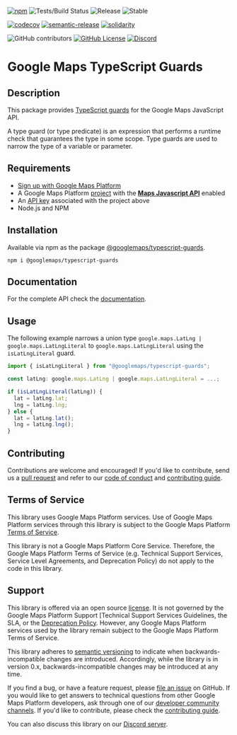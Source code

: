 [![npm](https://img.shields.io/npm/v/@googlemaps/typescript-guards)][npm-pkg]
![Tests/Build Status](https://github.com/googlemaps/js-typescript-guards/actions/workflows/test.yml/badge.svg)
![Release](https://github.com/googlemaps/js-typescript-guards/workflows/Release/badge.svg)
![Stable](https://img.shields.io/badge/stability-stable-green)

[![codecov](https://codecov.io/gh/googlemaps/js-typescript-guards/branch/main/graph/badge.svg)](https://codecov.io/gh/googlemaps/js-typescript-guards)
[![semantic-release](https://img.shields.io/badge/%20%20%F0%9F%93%A6%F0%9F%9A%80-semantic--release-e10079.svg)](https://github.com/semantic-release/semantic-release)
[![solidarity](https://github.com/jpoehnelt/in-solidarity-bot/raw/main/static//badge-flat.png)](https://github.com/apps/in-solidarity)

![GitHub contributors](https://img.shields.io/github/contributors/googlemaps/js-typescript-guards?color=green)
[![GitHub License](https://img.shields.io/github/license/googlemaps/js-typescript-guards?color=blue)][license]
[![Discord](https://img.shields.io/discord/676948200904589322?color=6A7EC2&logo=discord&logoColor=ffffff)][Discord server]

# Google Maps TypeScript Guards

## Description

This package provides [TypeScript guards](https://www.typescriptlang.org/docs/handbook/2/narrowing.html#using-type-predicates) for the Google Maps JavaScript API.

A type guard (or type predicate) is an expression that performs a runtime check that guarantees the type in some scope. Type guards are used to narrow the type of a variable or parameter.

## Requirements

* [Sign up with Google Maps Platform]
* A Google Maps Platform [project] with the [**Maps Javascript API**][maps-sdk] enabled
* An [API key] associated with the project above
* Node.js and NPM

## Installation

Available via npm as the package [@googlemaps/typescript-guards](https://www.npmjs.com/package/@googlemaps/typescript-guards).

```
npm i @googlemaps/typescript-guards
```

## Documentation

For the complete API check the [documentation].

## Usage

The following example narrows a union type `google.maps.LatLng | google.maps.LatLngLiteral` to `google.maps.LatLngLiteral` using the `isLatLngLiteral` guard.

```typescript
import { isLatLngLiteral } from "@googlemaps/typescript-guards";

const latLng: google.maps.LatLng | google.maps.LatLngLiteral = ...;

if (isLatLngLiteral(latLng)) {
  lat = latLng.lat;
  lng = latLng.lng;
} else {
  lat = latLng.lat();
  lng = latLng.lng();
}
```

## Contributing

Contributions are welcome and encouraged! If you'd like to contribute, send us a [pull request] and refer to our [code of conduct] and [contributing guide].

## Terms of Service

This library uses Google Maps Platform services. Use of Google Maps Platform services through this library is subject to the Google Maps Platform [Terms of Service].

This library is not a Google Maps Platform Core Service. Therefore, the Google Maps Platform Terms of Service (e.g. Technical Support Services, Service Level Agreements, and Deprecation Policy) do not apply to the code in this library.

## Support

This library is offered via an open source [license]. It is not governed by the Google Maps Platform Support [Technical Support Services Guidelines, the SLA, or the [Deprecation Policy]. However, any Google Maps Platform services used by the library remain subject to the Google Maps Platform Terms of Service.

This library adheres to [semantic versioning] to indicate when backwards-incompatible changes are introduced. Accordingly, while the library is in version 0.x, backwards-incompatible changes may be introduced at any time.

If you find a bug, or have a feature request, please [file an issue] on GitHub. If you would like to get answers to technical questions from other Google Maps Platform developers, ask through one of our [developer community channels]. If you'd like to contribute, please check the [contributing guide].

You can also discuss this library on our [Discord server].

[API key]: https://developers.google.com/maps/documentation/javascript/get-api-key
[maps-sdk]: https://developers.google.com/maps/documentation/javascript
[documentation]: https://googlemaps.github.io/js-typescript-guards
[npm-pkg]: https://npmjs.com/package/@googlemaps/typescript-guards

[code of conduct]: CODE_OF_CONDUCT.md
[contributing guide]: CONTRIBUTING.md
[Deprecation Policy]: https://cloud.google.com/maps-platform/terms
[developer community channels]: https://developers.google.com/maps/developer-community
[Discord server]: https://discord.gg/hYsWbmk
[file an issue]: https://github.com/googlemaps/js-typescript-guards/issues/new/choose
[license]: LICENSE
[project]: https://developers.google.com/maps/documentation/javascript/cloud-setup#enabling-apis
[pull request]: https://github.com/googlemaps/js-typescript-guards/compare
[semantic versioning]: https://semver.org
[Sign up with Google Maps Platform]: https://console.cloud.google.com/google/maps-apis/start
[similar inquiry]: https://github.com/googlemaps/js-typescript-guards/issues
[SLA]: https://cloud.google.com/maps-platform/terms/sla
[Technical Support Services Guidelines]: https://cloud.google.com/maps-platform/terms/tssg
[Terms of Service]: https://cloud.google.com/maps-platform/terms
